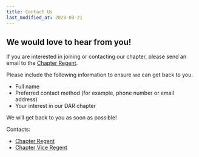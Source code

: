 ```yaml
---
title: Contact Us
last_modified_at: 2023-03-21
---
```


## We would love to hear from you!

If you are interested in joining or contacting our chapter, please send an email to the [Chapter Regent](regent@susquehannacountydar.org).

Please include the following information to ensure we can get back to you.
 * Full name
 * Preferred contact method (for example, phone number or email address)
 * Your interest in our DAR chapter

We will get back to you as soon as possible!




Contacts:
 * [Chapter Regent](regent@susquehannacountydar.org)
 * [Chapter Vice Regent](viceregent@susquehannacountydar.org)
